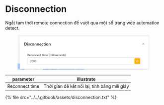 # Disconnection

Ngắt tạm thời remote connection để vượt qua một số trang web automation detect.

<figure><img src="../../.gitbook/assets/image (3) (1) (1) (1) (1) (1) (1) (1) (1) (1) (1) (1) (1) (1).png" alt=""><figcaption></figcaption></figure>

| parameter      | illustrate                                    |
| -------------- | --------------------------------------------- |
| Reconnect time | Thời gian để kết nối lại, tính bằng mili giây |

{% file src="../../.gitbook/assets/disconnection.txt" %}
